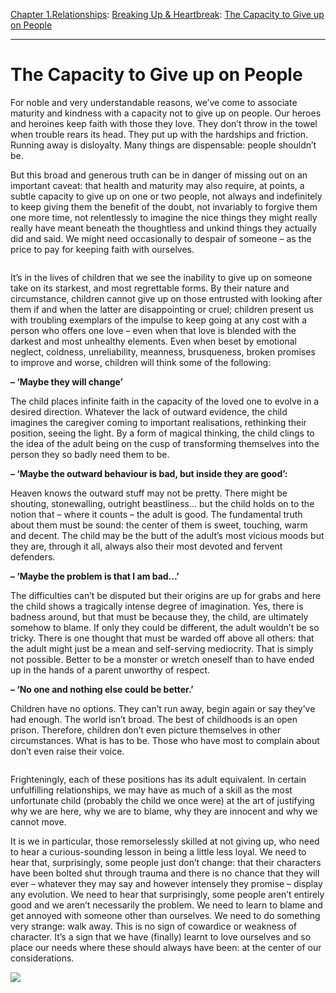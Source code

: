[Chapter 1.Relationships](https://www.theschooloflife.com/thebookoflife/category/relationships/): [Breaking Up & Heartbreak](https://www.theschooloflife.com/thebookoflife/category/relationships/breaking-up-heartbreak/): [The Capacity to Give up on People](https://www.theschooloflife.com/thebookoflife/the-capacity-to-give-up-on-people/)

* * *

# The Capacity to Give up on People

For noble and very understandable reasons, we’ve come to associate maturity and kindness with a capacity not to give up on people. Our heroes and heroines keep faith with those they love. They don’t throw in the towel when trouble rears its head. They put up with the hardships and friction. Running away is disloyalty. Many things are dispensable: people shouldn’t be.

But this broad and generous truth can be in danger of missing out on an important caveat: that health and maturity may also require, at points, a subtle capacity to give up on one or two people, not always and indefinitely to keep giving them the benefit of the doubt, not invariably to forgive them one more time, not relentlessly to imagine the nice things they might really really have meant beneath the thoughtless and unkind things they actually did and said. We might need occasionally to despair of someone – as the price to pay for keeping faith with ourselves.

<figure class="aligncenter"><img src="https://www.theschooloflife.com/thebookoflife/wp-content/uploads/2019/08/small-change-1024x576.jpg" alt="" class="wp-image-23563" srcset="https://www.theschooloflife.com/thebookoflife/wp-content/uploads/2019/08/small-change-1024x576.jpg 1024w, https://www.theschooloflife.com/thebookoflife/wp-content/uploads/2019/08/small-change-300x169.jpg 300w, https://www.theschooloflife.com/thebookoflife/wp-content/uploads/2019/08/small-change-768x432.jpg 768w, https://www.theschooloflife.com/thebookoflife/wp-content/uploads/2019/08/small-change.jpg 1280w" sizes="(max-width: 1024px) 100vw, 1024px"></figure>

It’s in the lives of children that we see the inability to give up on someone take on its starkest, and most regrettable forms. By their nature and circumstance, children cannot give up on those entrusted with looking after them if and when the latter are disappointing or cruel; children present us with troubling exemplars of the impulse to keep going at any cost with a person who offers one love – even when that love is blended with the darkest and most unhealthy elements. Even when beset by emotional neglect, coldness, unreliability, meanness, brusqueness, broken promises to improve and worse, children will think some of the following:

**– ‘Maybe they will change’**

The child places infinite faith in the capacity of the loved one to evolve in a desired direction. Whatever the lack of outward evidence, the child imagines the caregiver coming to important realisations, rethinking their position, seeing the light. By a form of magical thinking, the child clings to the idea of the adult being on the cusp of transforming themselves into the person they so badly need them to be.

**– ‘Maybe the outward behaviour is bad, but inside they are good’:**

Heaven knows the outward stuff may not be pretty. There might be shouting, stonewalling, outright beastliness… but the child holds on to the notion that – where it counts – the adult is good. The fundamental truth about them must be sound: the center of them is sweet, touching, warm and decent. The child may be the butt of the adult’s most vicious moods but they are, through it all, always also their most devoted and fervent defenders.

**– ‘Maybe the problem is that I am bad…’**

The difficulties can’t be disputed but their origins are up for grabs and here the child shows a tragically intense degree of imagination. Yes, there is badness around, but that must be because they, the child, are ultimately somehow to blame. If only they could be different, the adult wouldn’t be so tricky. There is one thought that must be warded off above all others: that the adult might just be a mean and self-serving mediocrity. That is simply not possible. Better to be a monster or wretch oneself than to have ended up in the hands of a parent unworthy of respect.

**– ‘No one and nothing else could be better.’**

Children have no options. They can’t run away, begin again or say they’ve had enough. The world isn’t broad. The best of childhoods is an open prison. Therefore, children don’t even picture themselves in other circumstances. What is has to be. Those who have most to complain about don’t even raise their voice.

<figure class="aligncenter"><img src="https://www.theschooloflife.com/thebookoflife/wp-content/uploads/2019/08/44026829.jpg" alt="" class="wp-image-23564" srcset="https://www.theschooloflife.com/thebookoflife/wp-content/uploads/2019/08/44026829.jpg 768w, https://www.theschooloflife.com/thebookoflife/wp-content/uploads/2019/08/44026829-300x181.jpg 300w" sizes="(max-width: 768px) 100vw, 768px"></figure>

Frighteningly, each of these positions has its adult equivalent. In certain unfulfilling relationships, we may have as much of a skill as the most unfortunate child (probably the child we once were) at the art of justifying why we are here, why we are to blame, why they are innocent and why we cannot move.&nbsp;

It is we in particular, those remorselessly skilled at not giving up, who need to hear a curious-sounding lesson in being a little less loyal. We need to hear that, surprisingly, some people just don’t change: that their characters have been bolted shut through trauma and there is no chance that they will ever – whatever they may say and however intensely they promise – display any evolution. We need to hear that surprisingly, some people aren’t entirely good and we aren’t necessarily the problem. We need to learn to blame and get annoyed with someone other than ourselves. We need to do something very strange: walk away. This is no sign of cowardice or weakness of character. It’s a sign that we have (finally) learnt to love ourselves and so place our needs where these should always have been: at the center of our considerations.

[![](https://img.youtube.com/vi/VDKOY0ZTDPI/0.jpg)](https://www.youtube.com/embed/VDKOY0ZTDPI '')
&nbsp;&nbsp;   
